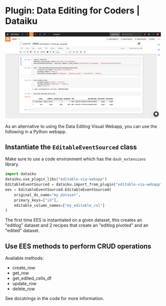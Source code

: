 # Plugin: Data Editing for Coders | Dataiku

![](notebook.png)

As an alternative to using the Data Editing Visual Webapp, you can use the following in a Python webapp.

## Instantiate the `EditableEventSourced` class

Make sure to use a code environment which has the `dash_extensions` library.

```python
import dataiku
dataiku.use_plugin_libs("editable-via-webapp")
EditableEventSourced = dataiku.import_from_plugin("editable-via-webapp", "EditableEventSourced")
ees = EditableEventSourced.EditableEventSourced(
    original_ds_name="my_dataset",
    primary_keys=["id"],
    editable_column_names=["my_editable_col"]
)
```

The first time EES is instantiated on a given dataset, this creates an "editlog" dataset and 2 recipes that create an "editlog pivoted" and an "edited" dataset.

## Use EES methods to perform CRUD operations

Available methods:

* create_row
* get_row
* get_edited_cells_df
* update_row
* delete_row

See docstrings in the code for more information.
